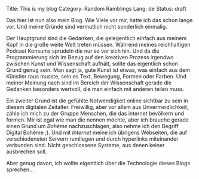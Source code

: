 Title: This is my blog
Category: Random Ramblings
Lang: de
Status: draft

Das hier ist nun also mein Blog. Wie Viele vor mir, hatte ich das schon lange vor. Und meine Gründe sind vermutlich nicht sonderlich einmalig.

Der Hauptgrund sind die Gedanken, die gelegentlich einfach aus meinem Kopf in die große weite Welt treten müssen. Während meines reichhaltigen Podcast Konsums sprudeln die nur so vor sich hin. Und da die Programmierung sich im Bezug auf den kreativen Prozess irgendwo zwischen Kunst und Wissenschaft aufhält, sollte das eigentlich schon Grund genug sein. Man sagt ja, gute Kunst ist etwas, was einfach aus dem Künstler raus musste, sein es Text, Bewegung, Formen oder Farben. Und meiner Meinung nach sind im Bereich der Wissenschaft gerade die Gedanken besonders wertvoll, die man einfach mit anderen teilen muss.

Ein zweiter Grund ist die gefühlte Notwendigkeit online sichtbar zu sein in diesem digitalen Zeitalter. Freiwillig, aber vor allem aus Unvermeidlichkeit, zähle ich mich zu der Gruppe Menschen, die das internet bevölkern und formen. Mir ist egal wie man die nennen möchte, aber ich brauche gerade einen Grund um *Bohème* nachzuschlagen, also nehme ich den Begriff Digital Bohème ;). Und mit *Internet* meine ich übrigens Webseiten, die auf verschiedensten Servern rumliegen und durch hyperlinks miteinander verbunden sind. Nicht geschlossene Systeme, aus denen keiner ausbrechen soll.

Aber genug davon, ich wollte eigentlich über die Technologie dieses Blogs sprechen...
